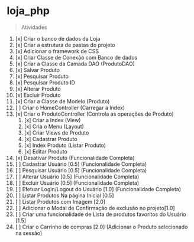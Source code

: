 # loja_php

> Atividades
1. [x] Criar o banco de dados da Loja
2. [x] Criar a estrutura de pastas do projeto
3. [x] Adicionar o framework de CSS
4. [x] Criar Classe de Conexão com Banco de dados
5. [x] Criar a Classe da Camada DAO (ProdutoDAO)
 1. [x] Salvar Produto
 2. [x] Pesquisar Produto
 3. [x] Pesquisar Produto ID
 4. [x] Alterar Produto
 5. [x] Excluir Produto
6. [x] Criar a Classe de Modelo (Produto)
7. [ ] Criar o HomeController (Carregar a Index)
8. [x] Criar o ProdutoController (Controla as operações de Produto)
   1. [x] Criar a Index (View)
   2. [x] Cria o Menu (Layout)
   3. [x] Criar Views de Produto
   4. [x] Cadastrar Produto
   5. [x] Index Produto (Listar Produto)
   6. [x] Editar Produto
9. [x] Desativar Produto (Funcionalidade Completa)
10. [ ] Cadastrar Usuário [0.5] (Funcionalidade Completa)
11. [ ] Pesquisar Usuário [0.5] (Funcionalidade Completa)
12. [ ] Alterar Usuário [0.5] (Funcionalidade Completa)
13. [ ] Excluir Usuário [0.5] (Funcionalidade Completa)
14. [ ] Efetuar Login/Logout do Usuário [1.0] (Funcionalidade Completa)
15. [ ] Listar Produtos Na página Inicial [0.5]
16. [ ] Listar Produtos com Imagem [2.0]
17. [ ] Adicionar o Modal de Confirmação de exclusão no projeto[1.0]
18. [ ] Criar uma funcionalidade de Lista de produtos favoritos do Usuário [1.5]
19. [ ] Criar o Carrinho de compras [2.0] (Adicionar o Produto selecionado na sessão)
